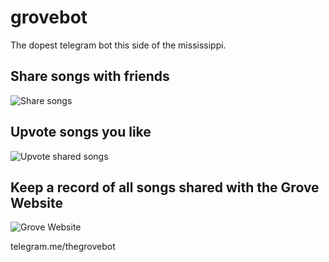 # grovebot
The dopest telegram bot this side of the mississippi.

## Share songs with friends
![Share songs](https://i.imgur.com/wh7xWl6.gif)

## Upvote songs you like
![Upvote shared songs](https://i.imgur.com/yWHudZp.gif)

## Keep a record of all songs shared with the Grove Website
![Grove Website](https://i.imgur.com/2Qe5pyo.gif)

telegram.me/thegrovebot

